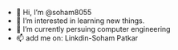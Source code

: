 - 👋 Hi, I’m @soham8055
- 👀 I’m interested in learning new things.
- 🌱 I’m currently persuing computer engineering
- 📫 add me on: Linkdin-Soham Patkar 

<!---
soham8055/soham8055 is a ✨ special ✨ repository because its `README.md` (this file) appears on your GitHub profile.
You can click the Preview link to take a look at your changes.
--->
